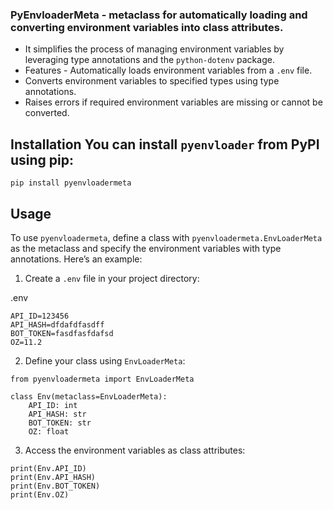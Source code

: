 ### PyEnvloaderMeta - metaclass for automatically loading and converting environment variables into class attributes.

- It simplifies the process of managing environment variables by leveraging type annotations and the `python-dotenv` package.
- Features - Automatically loads environment variables from a `.env` file.
- Converts environment variables to specified types using type annotations.
- Raises errors if required environment variables are missing or cannot be converted.

## Installation You can install `pyenvloader` from PyPI using pip:

`pip install pyenvloadermeta`

## Usage

To use `pyenvloadermeta`, define a class with `pyenvloadermeta.EnvLoaderMeta` as the metaclass and specify the environment variables with type annotations. Here’s an example:

1. Create a `.env` file in your project directory:

.env

```
API_ID=123456
API_HASH=dfdafdfasdff
BOT_TOKEN=fasdfasfdafsd
OZ=11.2
```

2. Define your class using `EnvLoaderMeta`:

```
from pyenvloadermeta import EnvLoaderMeta

class Env(metaclass=EnvLoaderMeta):
	API_ID: int
	API_HASH: str
	BOT_TOKEN: str
	OZ: float
```

3. Access the environment variables as class attributes:

```
print(Env.API_ID)
print(Env.API_HASH)
print(Env.BOT_TOKEN)
print(Env.OZ)
```
